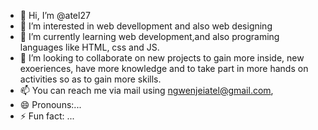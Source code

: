 - 👋 Hi, I’m @atel27
- 👀 I’m interested in web devellopment and also web designing
- 🌱 I’m currently learning web development,and also programing languages like HTML, css and JS.
- 💞️ I’m looking to collaborate on new projects to gain more inside, new exoeriences, have more knowledge and to take part in more hands on activities so as to gain more skills.
- 📫 You can reach me via mail using ngwenjeiatel@gmail.com,
- 😄 Pronouns:...
- ⚡ Fun fact: ...

<!---
atel27/atel27 is a ✨ special ✨ repository because its `README.md` (this file) appears on your GitHub profile.
You can click the Preview link to take a look at your changes.
--->
